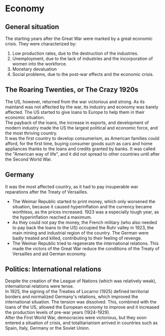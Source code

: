 # Economy
## General situation
The starting years after the Great War were marked by a great economic crisis. They were characterized by:
1. Low production rates, due to the destruction of the industries.
2. Unemployment, due to the lack of industries and the incorporation of women into the workforce.
3. Monetary devaluation
4. Social problems, due to the post-war effects and the economic crisis.

## The Roaring Twenties, or The Crazy 1920s
The US, however, returned from the war victorious and strong. As its mainland was not affected by the war, its industry and economy was barely affected. The US started to give loans to Europe to help them in their economic situation.  
The payback of the loans, the increase in exports, and development of modern industry made the US the largest political and economic force, and the most thriving country.  
It was the first country to develop consumerism, as American families could afford, for the first time, buying consumer goods such as cars and home appliances thanks to the loans and credits granted by banks. It was called the "American way of life", and it did not spread to other countries until after the Second World War.

## Germany
It was the most affected country, as it had to pay insuperable war reparations after the Treaty of Versailles.
- The Weimar Republic started to print money, which only worsened the situation, because it caused hyperinflation and the currency became worthless, as the prices increased. 1923 was a especially tough year, as the hyperinflation reached a maximum. 
- As they could not pay the money, the French military (who also needed to pay back the loans to the US) occupied the Ruhr valley in 1923, the main mining and industrial region of the country. The German were badly treated and killed, contributing to their feeling of revenge.
- The Weimar Republic tried to regenerate the international relations. This made the victors of the Great War reduce the conditions of the Treaty of Versailles and aid German economy.

## Politics: International relations
Despite the creation of the League of Nations (which was relatively weak), international relations were tense.  
In 1925, the signing of the Treaties of Locarno (1925) defined territorial borders and normalized Germany's relations, which improved the international situation. The tension was dissolved. This, combined with the loans of the US, allowed the European economy to improve and it increased the production levels of pre-war years (1924-1929).  
After the First World War, democracies were victorious, but they soon entered a situation of crisis, and totalitarianism arrived in countries such as Spain, Italy, Germany or the Soviet Union.